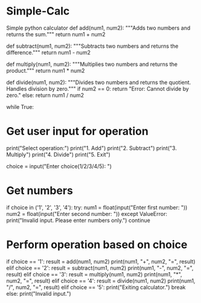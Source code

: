 # Simple-Calc
Simple python calculator
def add(num1, num2):
  """Adds two numbers and returns the sum."""
  return num1 + num2

def subtract(num1, num2):
  """Subtracts two numbers and returns the difference."""
  return num1 - num2

def multiply(num1, num2):
  """Multiplies two numbers and returns the product."""
  return num1 * num2

def divide(num1, num2):
  """Divides two numbers and returns the quotient. Handles division by zero."""
  if num2 == 0:
    return "Error: Cannot divide by zero."
  else:
    return num1 / num2

while True:
  # Get user input for operation
  print("Select operation:")
  print("1. Add")
  print("2. Subtract")
  print("3. Multiply")
  print("4. Divide")
  print("5. Exit")

  choice = input("Enter choice(1/2/3/4/5): ")

  # Get numbers
  if choice in ('1', '2', '3', '4'):
    try:
      num1 = float(input("Enter first number: "))
      num2 = float(input("Enter second number: "))
    except ValueError:
      print("Invalid input. Please enter numbers only.")
      continue

  # Perform operation based on choice
  if choice == '1':
    result = add(num1, num2)
    print(num1, "+", num2, "=", result)
  elif choice == '2':
    result = subtract(num1, num2)
    print(num1, "-", num2, "=", result)
  elif choice == '3':
    result = multiply(num1, num2)
    print(num1, "*", num2, "=", result)
  elif choice == '4':
    result = divide(num1, num2)
    print(num1, "/", num2, "=", result)
  elif choice == '5':
    print("Exiting calculator.")
    break
  else:
    print("Invalid input.")

